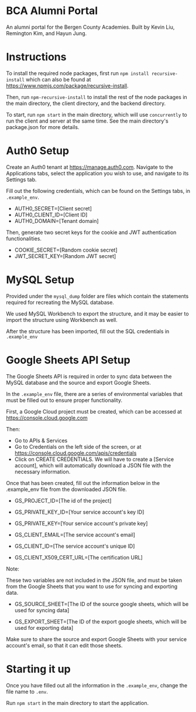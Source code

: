 # BCA Alumni Portal

An alumni portal for the Bergen County Academies. Built by Kevin Liu, Remington Kim, and Hayun Jung.

# Instructions
To install the required node packages, first run `npm install recursive-install` which can also be found at https://www.npmjs.com/package/recursive-install.

Then, run `npm-recursive-install` to install the rest of the node packages in the main directory, the client directory, and the backend directory.

To start, run `npm start` in the main directory, which will use `concurrently` to run the client and server at the same time. See the main directory's package.json for more details.

# Auth0 Setup
Create an Auth0 tenant at https://manage.auth0.com. Navigate to the Applications tabs, select the application you wish to use, and navigate to its Settings tab.

Fill out the following credentials, which can be found on the Settings tabs, in `.example_env`.
- AUTH0_SECRET=[Client secret]
- AUTH0_CLIENT_ID=[Client ID]
- AUTH0_DOMAIN=[Tenant domain]

Then, generate two secret keys for the cookie and JWT authentication functionalities. 
- COOKIE_SECRET=[Random cookie secret]
- JWT_SECRET_KEY=[Random JWT secret]

# MySQL Setup
Provided under the `mysql_dump` folder are files which contain the statements required for recreating the MySQL database.

We used MySQL Workbench to export the structure, and it may be easier to import the structure using Workbench as well.

After the structure has been imported, fill out the SQL credentials in `.example_env`


# Google Sheets API Setup
The Google Sheets API is required in order to sync data between the MySQL database and the source and export Google Sheets.

In the `.example_env` file, there are a series of environmental variables that must be filled out to ensure proper functionality.

First, a Google Cloud project must be created, which can be accessed at https://console.cloud.google.com

Then:
- Go to APIs & Services 
- Go to Credentials on the left side of the screen, or at https://console.cloud.google.com/apis/credentials
- Click on CREATE CREDENTIALS. We will have to create a [Service account], which will automatically download a JSON file with the necessary information.

Once that has been created, fill out the information below in the .example_env file from the downloaded JSON file.

- GS_PROJECT_ID=[The id of the project]

- GS_PRIVATE_KEY_ID=[Your service account's key ID]

- GS_PRIVATE_KEY=[Your service account's private key]

- GS_CLIENT_EMAIL=[The service account's email]

- GS_CLIENT_ID=[The service account's unique ID]

- GS_CLIENT_X509_CERT_URL=[The certification URL]

Note:

These two variables are not included in the JSON file, and must be taken from the Google Sheets that you want to use for syncing and exporting data.

- GS_SOURCE_SHEET=[The ID of the source google sheets, which will be used for syncing data]

- GS_EXPORT_SHEET=[The ID of the export google sheets, which will be used for exporting data]

Make sure to share the source and export Google Sheets with your service account's email, so that it can edit those sheets.


# Starting it up
Once you have filled out all the information in the `.example_env`, change the file name to `.env`.

Run `npm start` in the main directory to start the application.